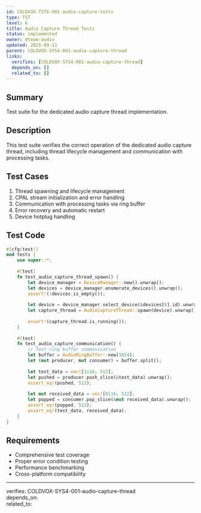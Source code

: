 ```yaml
---
id: COLDVOX-TST6-001-audio-capture-tests
type: TST
level: 6
title: Audio Capture Thread Tests
status: implemented
owner: @team-audio
updated: 2025-09-11
parent: COLDVOX-SYS4-001-audio-capture-thread
links:
  verifies: [COLDVOX-SYS4-001-audio-capture-thread]
  depends_on: []
  related_to: []
---
```


## Summary
Test suite for the dedicated audio capture thread implementation.

## Description
This test suite verifies the correct operation of the dedicated audio capture thread, including thread lifecycle management and communication with processing tasks.

## Test Cases
1. Thread spawning and lifecycle management
2. CPAL stream initialization and error handling
3. Communication with processing tasks via ring buffer
4. Error recovery and automatic restart
5. Device hotplug handling

## Test Code
```rust
#[cfg(test)]
mod tests {
    use super::*;
    
    #[test]
    fn test_audio_capture_thread_spawn() {
        let device_manager = DeviceManager::new().unwrap();
        let devices = device_manager.enumerate_devices().unwrap();
        assert!(!devices.is_empty());
        
        let device = device_manager.select_device(&devices[0].id).unwrap();
        let capture_thread = AudioCaptureThread::spawn(device).unwrap();
        
        assert!(capture_thread.is_running());
    }
    
    #[test]
    fn test_audio_capture_communication() {
        // Test ring buffer communication
        let buffer = AudioRingBuffer::new(1024);
        let (mut producer, mut consumer) = buffer.split();
        
        let test_data = vec![1i16; 512];
        let pushed = producer.push_slice(&test_data).unwrap();
        assert_eq!(pushed, 512);
        
        let mut received_data = vec![0i16; 512];
        let popped = consumer.pop_slice(&mut received_data).unwrap();
        assert_eq!(popped, 512);
        assert_eq!(test_data, received_data);
    }
}
```

## Requirements
- Comprehensive test coverage
- Proper error condition testing
- Performance benchmarking
- Cross-platform compatibility

---
verifies: COLDVOX-SYS4-001-audio-capture-thread  
depends_on:  
related_to: